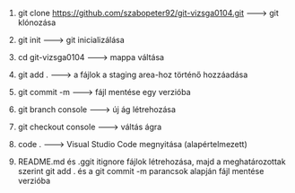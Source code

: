 1. git clone https://github.com/szabopeter92/git-vizsga0104.git  ---> git klónozása

2. git init ---> git inicializálása

3. cd git-vizsga0104 ---> mappa  váltása

3. git add . --->  a fájlok a staging area-hoz történő hozzáadása

4. git commit -m ---> fájl mentése egy verzióba 

5. git branch console ---> új ág létrehozása 

6. git checkout console ---> váltás ágra

7. code . ---> Visual Studio Code megnyitása (alapértelmezett)

8. README.md és .ggit itignore fájlok létrehozása, majd a meghatározottak szerint git add . és a git commit -m parancsok alapján fájl mentése verzióba